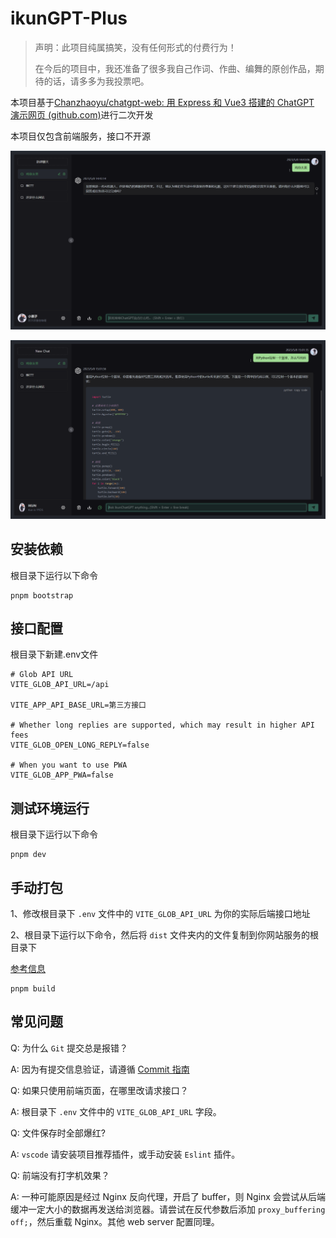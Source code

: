 # ikunGPT-Plus

> 声明：此项目纯属搞笑，没有任何形式的付费行为！
>
> 在今后的项目中，我还准备了很多我自己作词、作曲、编舞的原创作品，期待的话，请多多为我投票吧。

本项目基于[Chanzhaoyu/chatgpt-web: 用 Express 和 Vue3 搭建的 ChatGPT 演示网页 (github.com)](https://github.com/Chanzhaoyu/chatgpt-web)进行二次开发

本项目仅包含前端服务，接口不开源

![](./docs/1.png)

![](./docs/2.png)

## 安装依赖

根目录下运行以下命令

```
pnpm bootstrap
```

## 接口配置

根目录下新建.env文件

```
# Glob API URL
VITE_GLOB_API_URL=/api

VITE_APP_API_BASE_URL=第三方接口

# Whether long replies are supported, which may result in higher API fees
VITE_GLOB_OPEN_LONG_REPLY=false

# When you want to use PWA
VITE_GLOB_APP_PWA=false

```

## 测试环境运行

根目录下运行以下命令

```
pnpm dev
```

## 手动打包

1、修改根目录下 `.env` 文件中的 `VITE_GLOB_API_URL` 为你的实际后端接口地址

2、根目录下运行以下命令，然后将 `dist` 文件夹内的文件复制到你网站服务的根目录下

[参考信息](https://cn.vitejs.dev/guide/static-deploy.html#building-the-app)

```
pnpm build
```

## 常见问题

Q: 为什么 `Git` 提交总是报错？

A: 因为有提交信息验证，请遵循 [Commit 指南](https://github.com/Chanzhaoyu/chatgpt-web/blob/main/CONTRIBUTING.md)

Q: 如果只使用前端页面，在哪里改请求接口？

A: 根目录下 `.env` 文件中的 `VITE_GLOB_API_URL` 字段。

Q: 文件保存时全部爆红?

A: `vscode` 请安装项目推荐插件，或手动安装 `Eslint` 插件。

Q: 前端没有打字机效果？

A: 一种可能原因是经过 Nginx 反向代理，开启了 buffer，则 Nginx 会尝试从后端缓冲一定大小的数据再发送给浏览器。请尝试在反代参数后添加 `proxy_buffering off;`，然后重载 Nginx。其他 web server 配置同理。
